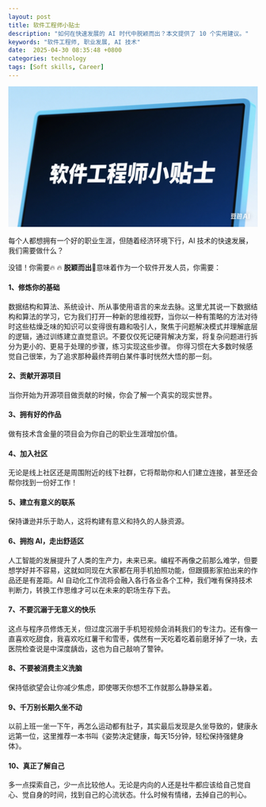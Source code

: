 ```yaml
---
layout: post
title: 软件工程师小贴士
description: "如何在快速发展的 AI 时代中脱颖而出？本文提供了 10 个实用建议。"
keywords: "软件工程师, 职业发展, AI 技术"
date:  2025-04-30 08:35:48 +0800
categories: technology
tags: [Soft skills, Career]
---
```

![题图](/assets/images/software-engineer-tips.png)

每个人都想拥有一个好的职业生涯，但随着经济环境下行，AI 技术的快速发展，我们需要做什么？
<!--more-->
没错！你需要🔥 🔥 **脱颖而出**💯意味着作为一个软件开发人员，你需要：

#### 1、修炼你的基础

数据结构和算法、系统设计、所从事使用语言的来龙去脉。这里尤其说一下数据结构和算法的学习，它为我们打开一种新的思维视野，当你以一种有策略的方法对待时这些枯燥乏味的知识可以变得很有趣和吸引人，聚焦于问题解决模式并理解底层的逻辑，通过训练建立直觉意识。不要仅仅死记硬背解决方案，将复杂问题进行拆分为更小的、更易于处理的步骤，练习实现这些步骤。
你得习惯在大多数时候感觉自己很笨，为了追求那种最终弄明白某件事时恍然大悟的那一刻。

#### 2、贡献开源项目

当你开始为开源项目做贡献的时候，你会了解一个真实的现实世界。

#### 3、拥有好的作品

做有技术含金量的项目会为你自己的职业生涯增加价值。

#### 4、加入社区

无论是线上社区还是周围附近的线下社群，它将帮助你和人们建立连接，甚至还会帮你找到一份好工作！

#### 5、建立有意义的联系

保持谦逊并乐于助人，这将构建有意义和持久的人脉资源。

#### 6、拥抱 AI，走出舒适区

人工智能的发展提升了人类的生产力，未来已来。编程不再像之前那么难学，但要想学好并不容易，这就如同现在大家都在用手机拍照功能，但跟摄影家拍出来的作品还是有差距。AI 自动化工作流将会融入各行各业各个工种，我们唯有保持技术判断力，转换工作思维才可以在未来的职场生存下去。

#### 7、不要沉溺于无意义的快乐

这点与程序员修炼无关，但过度沉溺于手机短视频会消耗我们的专注力。还有像一直喜欢吃甜食，我喜欢吃红薯干和雪枣，偶然有一天吃着吃着前磨牙掉了一块，去医院检查说是中深度龋齿，这也为自己敲响了警钟。

#### 8、不要被消费主义洗脑

保持低欲望会让你减少焦虑，即使哪天你想不工作就那么静静呆着。

#### 9、千万别长期久坐不动

以前上班一坐一下午，再怎么运动都有肚子，其实最后发现是久坐导致的，健康永远第一位，这里推荐一本书叫《姿势决定健康，每天15分钟，轻松保持强健身体》。

#### 10、真正了解自己

多一点探索自己，少一点比较他人。无论是内向的人还是社牛都应该给自己觉自心、觉自身的时间，找到自己的心流状态。什么时候有情绪，去掉自己的判心。

